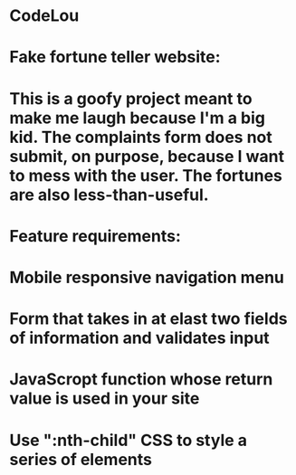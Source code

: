 # CodeLou
# Fake fortune teller website:
# This is a goofy project meant to make me laugh because I'm a big kid. The complaints form does not submit, on purpose, because I want to mess with the user. The fortunes are also less-than-useful.
# Feature requirements:
# Mobile responsive navigation menu
# Form that takes in at elast two fields of information and validates input
# JavaScropt function whose return value is used in your site
# Use ":nth-child" CSS to style a series of elements
